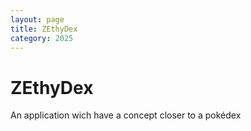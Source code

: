 ```yaml
---
layout: page
title: ZEthyDex
category: 2025
---
```


# ZEthyDex

An application wich have a concept closer to a pokédex

